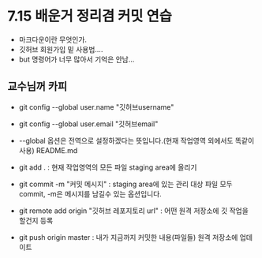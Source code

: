 # 7.15 배운거 정리겸 커밋 연습
- 마크다운이란 무엇인가.
- 깃허브 회원가입 밑 사용법....
-  but 명령어가 너무 많아서 기억은 안남...

## 교수님꺼 카피
- git config --global user.name "깃허브username"

- git config --global user.email "깃허브email"

- --global 옵션은 전역으로 설정하겠다는 뜻입니다.(현재 작업영역 외에서도 똑같이 사용)
README.md

- git add . : 현재 작업영역의 모든 파일 staging area에 올리기

- git commit -m "커밋 메시지" : staging area에 있는 관리 대상 파일 모두 commit, -m은 메시지를 남길수 있는 옵션입니다.

- git remote add origin "깃허브 레포지토리 url" : 어떤 원격 저장소에 깃 작업을 할건지 등록

- git push origin master : 내가 지금까지 커밋한 내용(파일들) 원격 저장소에 업데이트
  
